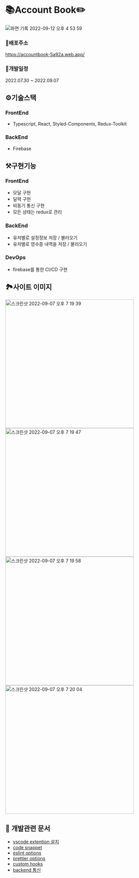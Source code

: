# 📚Account Book✏️
![화면 기록 2022-09-12 오후 4 53 59](https://user-images.githubusercontent.com/43428643/189603995-b2edb260-be6d-40f0-8291-a867bdf79079.gif)


### 📍배포주소 
https://accountbook-5a92a.web.app/  

### 📆개발일정 
2022.07.30 ~ 2022.09.07  

## ⚙️기술스택 
### FrontEnd 
- Typescript, React, Styled-Components, Redux-Toolkit

### BackEnd 
- Firebase


## ⚒️구현기능
### FrontEnd
- 모달 구현
- 달력 구현
- 비동기 통신 구현
- 모든 상태는 redux로 관리


### BackEnd
- 유저별로 설정정보 저장 / 불러오기
- 유저별로 영수증 내역을 저장 / 불러오기

### DevOps
- firebase를 통한 CI/CD 구현

## 🏞️사이트 이미지

<img width="400" alt="스크린샷 2022-09-07 오후 7 19 39" src="https://user-images.githubusercontent.com/43428643/188854845-1b73dc84-e7b9-451c-a166-241135f01348.png">
<img width="400" alt="스크린샷 2022-09-07 오후 7 19 47" src="https://user-images.githubusercontent.com/43428643/188854858-979ef034-e3c9-409c-bbea-1c76f12516ef.png">
<img width="400" alt="스크린샷 2022-09-07 오후 7 19 58" src="https://user-images.githubusercontent.com/43428643/188854865-222d789f-207c-4f24-9614-5dca0cac2e7c.png">
<img width="400" alt="스크린샷 2022-09-07 오후 7 20 04" src="https://user-images.githubusercontent.com/43428643/188854869-2f924c4e-95c9-4ce3-9335-91bafe2ff330.png">



## 📝 개발관련 문서
- [vscode extention 설치](docs/install-extension.md)  
- [code snappet](docs/code-snappet.md)  
- [eslint options](docs/eslint-options.md)  
- [prettier options](docs/prettier-options.md)  
- [custom hooks](docs/custom-hooks.md)
- [backend 통신](docs/communicate-server.md)
